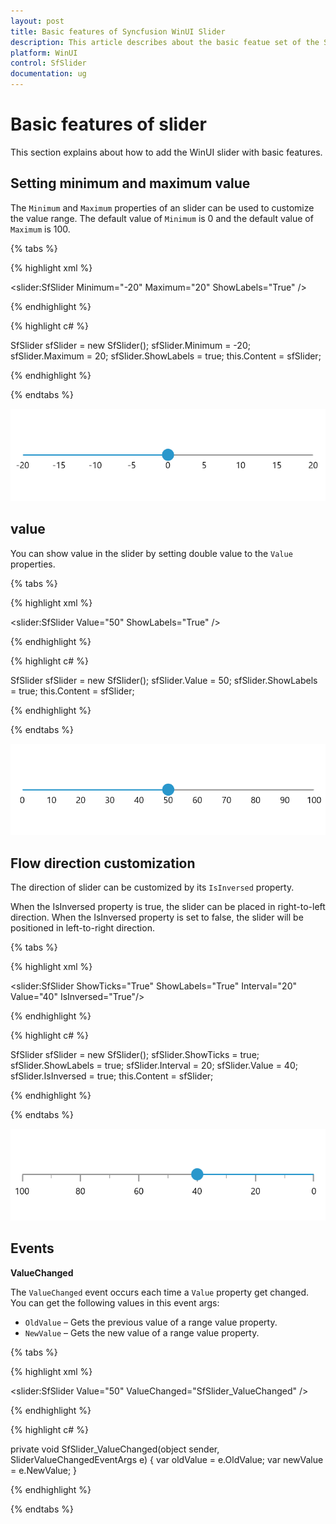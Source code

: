 ```yaml
---
layout: post
title: Basic features of Syncfusion WinUI Slider
description: This article describes about the basic featue set of the Syncfusion slider control in WinUi platform.
platform: WinUI
control: SfSlider
documentation: ug
---
```


# Basic features of slider

This section explains about how to add the WinUI slider with basic features.

## Setting minimum and maximum value

The `Minimum` and `Maximum` properties of an slider can be used to customize the value range. The default value of `Minimum` is 0 and the default value of `Maximum` is 100.

{% tabs %}

{% highlight xml %}

<slider:SfSlider Minimum="-20"
                 Maximum="20"
                 ShowLabels="True" />

{% endhighlight %}

{% highlight c# %}

SfSlider sfSlider = new SfSlider();
sfSlider.Minimum = -20;
sfSlider.Maximum = 20;
sfSlider.ShowLabels = true;
this.Content = sfSlider;

{% endhighlight %}

{% endtabs %}

![Slider with minimum and maximum customization](images/basic-features/slider-min-max.png)

## value

You can show value in the slider by setting double value to the `Value` properties.

{% tabs %}

{% highlight xml %}

<slider:SfSlider Value="50"
                 ShowLabels="True" />

{% endhighlight %}

{% highlight c# %}

SfSlider sfSlider = new SfSlider();
sfSlider.Value = 50;
sfSlider.ShowLabels = true;
this.Content = sfSlider;

{% endhighlight %}

{% endtabs %}

![Setting value to slider](images/basic-features/slider-value.png)

## Flow direction customization

The direction of slider can be customized by its `IsInversed` property.

When the IsInversed property is true, the slider can be placed in right-to-left direction. When the IsInversed property is set to false, the slider will be positioned in left-to-right direction.

{% tabs %}

{% highlight xml %}

<slider:SfSlider ShowTicks="True"
                 ShowLabels="True"
                 Interval="20"
                 Value="40"
                 IsInversed="True"/>

{% endhighlight %}

{% highlight c# %}

SfSlider sfSlider = new SfSlider();
sfSlider.ShowTicks = true;
sfSlider.ShowLabels = true;
sfSlider.Interval = 20;
sfSlider.Value = 40;
sfSlider.IsInversed = true;
this.Content = sfSlider;

{% endhighlight %}

{% endtabs %}

![Slider with is inversed customization](images/basic-features/slider-isInversed.png)

## Events

**ValueChanged**

The `ValueChanged` event occurs each time a `Value` property get changed. You can get the following values in this event args:

* `OldValue` – Gets the previous value of a range value property.
* `NewValue` – Gets the new value of a range value property.

{% tabs %}

{% highlight xml %}

<slider:SfSlider Value="50"
                 ValueChanged="SfSlider_ValueChanged" />

{% endhighlight %}

{% highlight c# %}

private void SfSlider_ValueChanged(object sender, SliderValueChangedEventArgs e)
{
    var oldValue = e.OldValue;
    var newValue = e.NewValue;
}

{% endhighlight %}

{% endtabs %}